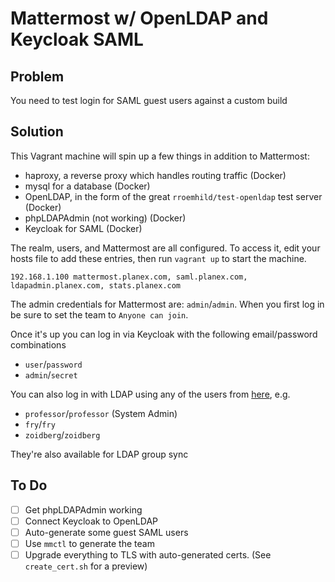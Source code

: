# Mattermost w/ OpenLDAP and Keycloak SAML

## Problem

You need to test login for SAML guest users against a custom build

## Solution

This Vagrant machine will spin up a few things in addition to Mattermost:

 - haproxy, a reverse proxy which handles routing traffic (Docker)
 - mysql for a database (Docker)
 - OpenLDAP, in the form of the great `rroemhild/test-openldap` test server (Docker)
 - phpLDAPAdmin (not working) (Docker)
 - Keycloak for SAML (Docker)

The realm, users, and Mattermost are all configured. To access it, edit your hosts file to add these entries, then run `vagrant up` to start the machine.

```
192.168.1.100 mattermost.planex.com, saml.planex.com, ldapadmin.planex.com, stats.planex.com
```

The admin credentials for Mattermost are: `admin`/`admin`. When you first log in be sure to set the team to `Anyone can join`.

Once it's up you can log in via Keycloak with the following email/password combinations

 - `user`/`password`
 - `admin`/`secret`

You can also log in with LDAP using any of the users from [here](https://github.com/rroemhild/docker-test-openldap), e.g.

 - `professor`/`professor` (System Admin)
 - `fry`/`fry`
 - `zoidberg`/`zoidberg`

 They're also available for LDAP group sync

## To Do

 - [ ] Get phpLDAPAdmin working
 - [ ] Connect Keycloak to OpenLDAP
 - [ ] Auto-generate some guest SAML users
 - [ ] Use `mmctl` to generate the team
 - [ ] Upgrade everything to TLS with auto-generated certs. (See `create_cert.sh` for a preview)